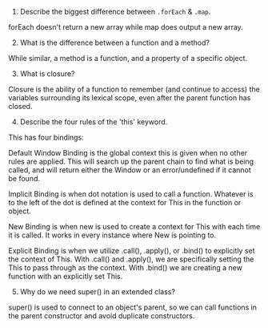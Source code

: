 
1. Describe the biggest difference between `.forEach` & `.map`.

forEach doesn't return a new array while map does output a new array.

2. What is the difference between a function and a method?

While similar, a method is a function, and a property of a specific object.


3. What is closure?

Closure is the ability of a function to remember (and continue to access) the variables surrounding its lexical scope, even after the parent function has closed.

4. Describe the four rules of the 'this' keyword.

This has four bindings:

Default Window Binding is the global context this 
is given when no other rules are applied. This will 
search up the parent chain to find what is being called, 
and will return either the Window or an error/undefined 
if it cannot be found.
 
Implicit Binding is when dot notation is used to call
a function. Whatever is to the left of the dot is defined 
at the context for This in the function or object.

New Binding is when new is used to create a context
for This with each time it is called. It works in every 
instance where New is pointing to.

Explicit Binding is when we utilize .call(),
.apply(), or .bind() to explicitly set the context
of This. With .call() and .apply(), we are specifically
setting the This to pass through as the context.
With .bind() we are creating a new function with an
explicitly set This.


5. Why do we need super() in an extended class?

super() is used to connect to an object's parent, so we can call functions in the parent constructor and avoid duplicate constructors.